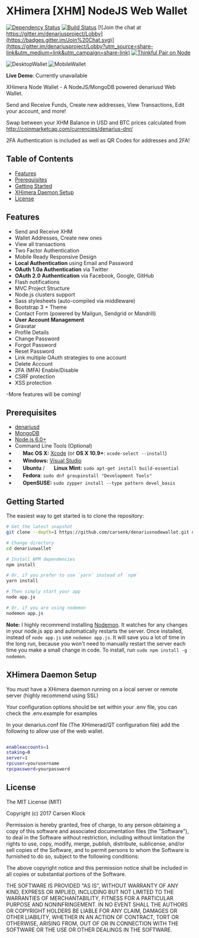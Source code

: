
XHimera [XHM] NodeJS Web Wallet
=======================

[![Dependency Status](https://david-dm.org/carsenk/denariusnodewallet/status.svg?style=flat)](https://david-dm.org/carsenk/denariusnodewallet) [![Build Status](https://travis-ci.org/carsenk/denariusnodewallet.svg?branch=master)](https://travis-ci.org/carsenk/denariusnodewallet) [![Join the chat at https://gitter.im/denariusproject/Lobby](https://badges.gitter.im/Join%20Chat.svg)](https://gitter.im/denariusproject/Lobby?utm_source=share-link&utm_medium=link&utm_campaign=share-link) [![Thinkful Pair on Node](https://tf-assets-staging.s3.amazonaws.com/badges/thinkful_repo_badge.svg)](http://start.thinkful.com/node/)

![DesktopWallet](https://user-images.githubusercontent.com/10162347/27821646-3b31105c-6060-11e7-8c82-cbbbb5b1e663.png)
![MobileWallet](https://user-images.githubusercontent.com/10162347/27821566-f807334c-605f-11e7-8bec-805fe433237f.png)

**Live Demo**: Currently unavailable

XHimera Node Wallet - A NodeJS/MongoDB powered denariusd Web Wallet.

Send and Receive Funds, Create new addresses, View Transactions, Edit your account, and more!

Swap between your XHM Balance in USD and BTC prices calculated from http://coinmarketcap.com/currencies/denarius-dnr/

2FA Authentication is included as well as QR Codes for addresses and 2FA!

Table of Contents
-----------------

- [Features](#features)
- [Prerequisites](#prerequisites)
- [Getting Started](#getting-started)
- [XHimera Daemon Setup](#denarius-daemon-setup)
- [License](#license)

Features
--------

- Send and Receive XHM
- Wallet Addresses, Create new ones
- View all transactions
- Two Factor Authentication
- Mobile Ready Responsive Design
- **Local Authentication** using Email and Password
- **OAuth 1.0a Authentication** via Twitter
- **OAuth 2.0 Authentication** via Facebook, Google, GitHub
- Flash notifications
- MVC Project Structure
- Node.js clusters support
- Sass stylesheets (auto-compiled via middleware)
- Bootstrap 3 + Theme
- Contact Form (powered by Mailgun, Sendgrid or Mandrill)
- **User Account Management**
 - Gravatar
 - Profile Details
 - Change Password
 - Forgot Password
 - Reset Password
 - Link multiple OAuth strategies to one account
 - Delete Account
 - 2FA (MFA) Enable/Disable
- CSRF protection
- XSS protection

-More features will be coming!

Prerequisites
-------------

- [denariusd](https://github.com/carsenk/denarius)
- [MongoDB](https://www.mongodb.org/downloads)
- [Node.js 6.0+](http://nodejs.org)
- Command Line Tools (Optional)
 - <img src="http://deluge-torrent.org/images/apple-logo.gif" height="17">&nbsp;**Mac OS X:** [Xcode](https://itunes.apple.com/us/app/xcode/id497799835?mt=12) (or **OS X 10.9+**: `xcode-select --install`)
 - <img src="http://dc942d419843af05523b-ff74ae13537a01be6cfec5927837dcfe.r14.cf1.rackcdn.com/wp-content/uploads/windows-8-50x50.jpg" height="17">&nbsp;**Windows:** [Visual Studio](https://www.visualstudio.com/products/visual-studio-community-vs)
 - <img src="https://lh5.googleusercontent.com/-2YS1ceHWyys/AAAAAAAAAAI/AAAAAAAAAAc/0LCb_tsTvmU/s46-c-k/photo.jpg" height="17">&nbsp;**Ubuntu** / <img src="https://upload.wikimedia.org/wikipedia/commons/3/3f/Logo_Linux_Mint.png" height="17">&nbsp;**Linux Mint:** `sudo apt-get install build-essential`
 - <img src="http://i1-news.softpedia-static.com/images/extra/LINUX/small/slw218news1.png" height="17">&nbsp;**Fedora**: `sudo dnf groupinstall "Development Tools"`
 - <img src="https://en.opensuse.org/images/b/be/Logo-geeko_head.png" height="17">&nbsp;**OpenSUSE:** `sudo zypper install --type pattern devel_basis`

Getting Started
---------------

The easiest way to get started is to clone the repository:

```bash
# Get the latest snapshot
git clone --depth=1 https://github.com/carsenk/denariusnodewallet.git denariuswallet

# Change directory
cd denariuswallet

# Install NPM dependencies
npm install

# Or, if you prefer to use `yarn` instead of `npm`
yarn install

# Then simply start your app
node app.js

# Or, if you are using nodemon
nodemon app.js
```

**Note:** I highly recommend installing [Nodemon](https://github.com/remy/nodemon).
It watches for any changes in your  node.js app and automatically restarts the
server. Once installed, instead of `node app.js` use `nodemon app.js`. It will
save you a lot of time in the long run, because you won't need to manually
restart the server each time you make a small change in code. To install, run
`sudo npm install -g nodemon`.

XHimera Daemon Setup
------------------

You must have a XHimera daemon running on a local server or remote server (highly recommend using SSL)

Your configuration options should be set within your .env file, you can check the .env.example for examples

In your denarius.conf file (The XHimerad/QT configuration file) add the following to allow use of the web wallet.

```bash

enableaccounts=1
staking=0
server=1
rpcuser=yourusername
rpcpassword=yourpassword

```

License
-------

The MIT License (MIT)

Copyright (c) 2017 Carsen Klock

Permission is hereby granted, free of charge, to any person obtaining a copy of this software and associated documentation files (the "Software"), to deal in the Software without restriction, including without limitation the rights to use, copy, modify, merge, publish, distribute, sublicense, and/or sell copies of the Software, and to permit persons to whom the Software is furnished to do so, subject to the following conditions:

The above copyright notice and this permission notice shall be included in all copies or substantial portions of the Software.

THE SOFTWARE IS PROVIDED "AS IS", WITHOUT WARRANTY OF ANY KIND, EXPRESS OR IMPLIED, INCLUDING BUT NOT LIMITED TO THE WARRANTIES OF MERCHANTABILITY, FITNESS FOR A PARTICULAR PURPOSE AND NONINFRINGEMENT. IN NO EVENT SHALL THE AUTHORS OR COPYRIGHT HOLDERS BE LIABLE FOR ANY CLAIM, DAMAGES OR OTHER LIABILITY, WHETHER IN AN ACTION OF CONTRACT, TORT OR OTHERWISE, ARISING FROM, OUT OF OR IN CONNECTION WITH THE SOFTWARE OR THE USE OR OTHER DEALINGS IN THE SOFTWARE.
